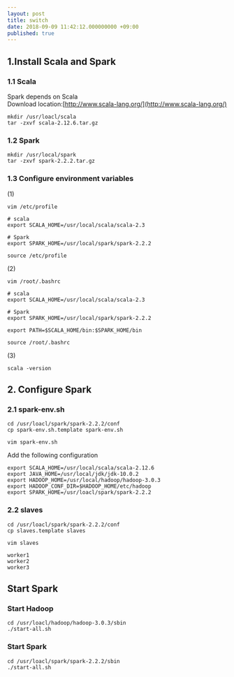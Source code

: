 ```yaml
---
layout: post
title: switch
date: 2018-09-09 11:42:12.000000000 +09:00
published: true
--- 
```


## 1.Install Scala and Spark
### 1.1 Scala
Spark depends on Scala      
Download location:[http://www.scala-lang.org/](http://www.scala-lang.org/)        
```
mkdir /usr/loacl/scala
tar -zxvf scala-2.12.6.tar.gz
```
### 1.2 Spark
```
mkdir /usr/local/spark
tar -zxvf spark-2.2.2.tar.gz
```
### 1.3 Configure environment variables
(1)
```
vim /etc/profile
```
```
# scala
export SCALA_HOME=/usr/local/scala/scala-2.3

# Spark
export SPARK_HOME=/usr/local/spark/spark-2.2.2
```
```
source /etc/profile
```
(2)
```
vim /root/.bashrc
```
```
# scala
export SCALA_HOME=/usr/local/scala/scala-2.3

# Spark
export SPARK_HOME=/usr/local/spark/spark-2.2.2

export PATH=$SCALA_HOME/bin:$SPARK_HOME/bin
```
```
source /root/.bashrc
```
(3)
```
scala -version
```

## 2. Configure Spark
### 2.1 spark-env.sh
```
cd /usr/loacl/spark/spark-2.2.2/conf
cp spark-env.sh.template spark-env.sh
```
```
vim spark-env.sh
```
Add the following configuration
```
export SCALA_HOME=/usr/local/scala/scala-2.12.6
export JAVA_HOME=/usr/local/jdk/jdk-10.0.2
export HADOOP_HOME=/usr/local/hadoop/hadoop-3.0.3
export HADOOP_CONF_DIR=$HADOOP_HOME/etc/hadoop
export SPARK_HOME=/usr/loacl/spark/spark-2.2.2
```

### 2.2 slaves
```
cd /usr/loacl/spark/spark-2.2.2/conf
cp slaves.template slaves
```
```
vim slaves
```
```
worker1
worker2
worker3
```
## Start Spark
### Start Hadoop
```
cd /usr/loacl/hadoop/hadoop-3.0.3/sbin
./start-all.sh
```
### Start Spark
```
cd /usr/loacl/spark/spark-2.2.2/sbin
./start-all.sh
```

